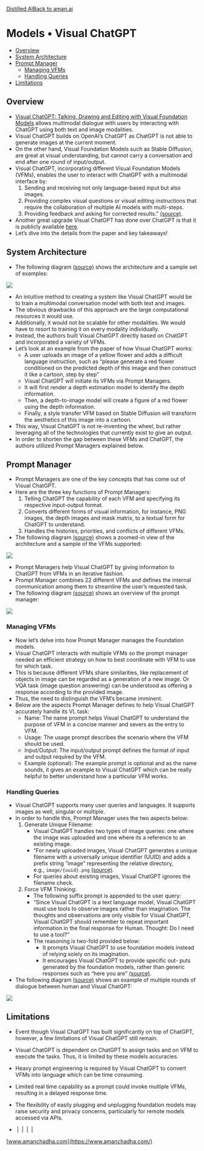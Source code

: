 [Distilled AI](https://aman.ai/primers/ai/)[Back to aman.ai](https://aman.ai/)

# Models • Visual ChatGPT

- [Overview](https://aman.ai/primers/ai/visualChatGPT/#overview)
- [System Architecture](https://aman.ai/primers/ai/visualChatGPT/#system-architecture)
- [Prompt Manager](https://aman.ai/primers/ai/visualChatGPT/#prompt-manager)
    - [Managing VFMs](https://aman.ai/primers/ai/visualChatGPT/#managing-vfms)
    - [Handling Queries](https://aman.ai/primers/ai/visualChatGPT/#handling-queries)
- [Limitations](https://aman.ai/primers/ai/visualChatGPT/#limitations)

## Overview

- [Visual ChatGPT: Talking, Drawing and Editing with Visual Foundation Models](https://arxiv.org/pdf/2303.04671.pdf) allows multimodal dialogue with users by interacting with ChatGPT using both text and image modalities.
- Visual ChatGPT builds on OpenAI’s ChatGPT as ChatGPT is not able to generate images at the current moment.
- On the other hand, Visual Foundation Models such as Stable Diffusion, are great at visual understanding, but cannot carry a conversation and end after one round of input/output.
- Visual ChatGPT, incorporating different Visual Foundation Models (VFMs), enables the user to interact with ChatGPT with a multimodal interface by:
    1. Sending and receiving not only language-based input but also images.
    2. Providing complex visual questions or visual editing instructions that require the collaboration of multiple AI models with multi-steps.
    3. Providing feedback and asking for corrected results.” [(source)](https://arxiv.org/pdf/2303.04671.pdf).
- Another great upgrade Visual ChatGPT has done over ChatGPT is that it is publicly available [here](https://github.com/microsoft/visual-chatgpt).
- Let’s dive into the details from the paper and key takeaways!

## System Architecture

- The following diagram [(source)](https://arxiv.org/pdf/2303.04671.pdf) shows the architecture and a sample set of examples:

![](https://aman.ai/primers/ai/assets/visualchatgpt/1.png)

- An intuitive method to creating a system like Visual ChatGPT would be to train a multimodal conversation model with both text and images.
- The obvious drawbacks of this approach are the large computational resources it would use.
- Additionally, it would not be scalable for other modalities. We would have to resort to training it on every modality individually.
- Instead, the authors built Visual ChatGPT directly based on ChatGPT and incorporated a variety of VFMs.
- Let’s look at an example from the paper of how Visual ChatGPT works:
    - A user uploads an image of a yellow flower and adds a difficult language instruction, such as “please generate a red flower conditioned on the predicted depth of this image and then construct it like a cartoon, step by step”
    - Visual ChatGPT will initiate its VFMs via Prompt Managers.
    - It will first render a depth estimation model to identify the depth information.
    - Then, a depth-to-image model will create a figure of a red flower using the depth information.
    - Finally, a style transfer VFM based on Stable Diffusion will transform the aesthetics of this image into a cartoon.
- This way, Visual ChatGPT is not re-inventing the wheel, but rather leveraging all of the technologies that currently exist to give an output.
- In order to shorten the gap between these VFMs and ChatGPT, the authors utilized Prompt Managers explained below.

## Prompt Manager

- Prompt Managers are one of the key concepts that has come out of Visual ChatGPT.
- Here are the three key functions of Prompt Managers:
    1. Telling ChatGPT the capability of each VFM and specifying its respective input-output format.
    2. Converts different forms of visual information, for instance, PNG images, the depth images and mask matrix, to a textual form for ChatGPT to understand.
    3. Handles the histories, priorities, and conflicts of different VFMs.
- The following diagram [(source)](https://arxiv.org/pdf/2303.04671.pdf) shows a zoomed-in view of the architecture and a sample of the VFMs supported:

![](https://aman.ai/primers/ai/assets/visualchatgpt/2.png)

- Prompt Managers help Visual ChatGPT by giving information to ChatGPT from VFMs in an iterative fashion.
- Prompt Manager combines 22 different VFMs and defines the internal communication among them to streamline the user’s requested task.
- The following diagram [(source)](https://arxiv.org/pdf/2303.04671.pdf) shows an overview of the prompt manager:

![](https://aman.ai/primers/ai/assets/visualchatgpt/4.png)

### Managing VFMs

- Now let’s delve into how Prompt Manager manages the Foundation models.
- Visual ChatGPT interacts with multiple VFMs so the prompt manager needed an efficient strategy on how to best coordinate with VFM to use for which task.
- This is because different VFMs share similarities, like replacement of objects in image can be regarded as a generation of a new image. Or VQA task (image question answering) can be understood as offering a response according to the provided image.
- Thus, the need to distinguish the VFM’s became imminent.
- Below are the aspects Prompt Manager defines to help Visual ChatGPT accurately handle its VL task:
    - Name: The name prompt helps Visual ChatGPT to understand the purpose of VFM in a concise manner and severs as the entry to VFM.
    - Usage: The usage prompt describes the scenario where the VFM should be used.
    - Input/Output: The input/output prompt defines the format of input and output required by the VFM.
    - Example (optional): The example prompt is optional and as the name sounds, it gives an example to Visual ChatGPT which can be really helpful to better understand how a particular VFM works.

### Handling Queries

- Visual ChatGPT supports many user queries and languages. It supports images as well, singular or multiple.
- In order to handle this, Prompt Manager uses the two aspects below:
    1. Generate Unique Filename:
        - Visual ChatGPT handles two types of image queries: one where the image was uploaded and one where its a reference to an existing image.
        - “For newly uploaded images, Visual ChatGPT generates a unique filename with a universally unique identifier (UUID) and adds a prefix string ”image” representing the relative directory, e.g., `image/{uuid}.png` [(source)](https://arxiv.org/pdf/2303.04671.pdf).
        - For queries about existing images, Visual ChatGPT ignores the filename check.
    2. Force VFM Thinking:
        - The following suffix prompt is appended to the user query:
        - “Since Visual ChatGPT is a text language model, Visual ChatGPT must use tools to observe images rather than imagination. The thoughts and observations are only visible for Visual ChatGPT, Visual ChatGPT should remember to repeat important information in the final response for Human. Thought: Do I need to use a tool?”
        - The reasoning is two-fold provided below:
            - It prompts Visual ChatGPT to use foundation models instead of relying solely on its imagination.
            - It encourages Visual ChatGPT to provide specific out- puts generated by the foundation models, rather than generic responses such as “here you are” [(source)](https://arxiv.org/pdf/2303.04671.pdf).
- The following diagram [(source)](https://arxiv.org/pdf/2303.04671.pdf) shows an example of multiple rounds of dialogue between human and Visual ChatGPT:

![](https://aman.ai/primers/ai/assets/visualchatgpt/5.png)

## Limitations

- Event though Visual ChatGPT has built significantly on top of ChatGPT, however, a few limitations of Visual ChatGPT still remain.
- Visual ChatGPT is dependent on ChatGPT to assign tasks and on VFM to execute the tasks. Thus, it is limited by these models accuracies.
- Heavy prompt engineering is required by Visual ChatGPT to convert VFMs into language which can be time consuming.
- Limited real time capability as a prompt could invoke multiple VFMs, resulting in a delayed response time.
- The flexibility of easily plugging and unplugging foundation models may raise security and privacy concerns, particularly for remote models accessed via APIs.

-  [](https://github.com/amanchadha)|  [](https://citations.amanchadha.com/)|  [](https://twitter.com/i_amanchadha)|  [](mailto:hi@aman.ai)| 

[www.amanchadha.com](https://www.amanchadha.com/)